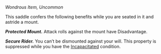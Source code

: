 _Wondrous Item, Uncommon_

This saddle confers the following benefits while you are seated in it and astride a mount.

**_Protected Mount._** Attack rolls against the mount have Disadvantage.

**_Secure Rider._** You can’t be dismounted against your will. This property is suppressed while you have the [Incapacitated](https://www.dndbeyond.com/sources/dnd/free-rules/rules-glossary#IncapacitatedCondition) condition.